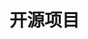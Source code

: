 <!--
 * @Author: your name
 * @Date: 2020-12-26 12:41:23
 * @LastEditTime: 2020-12-26 12:41:24
 * @LastEditors: Please set LastEditors
 * @Description: In User Settings Edit
 * @FilePath: \book.respi.website\docs\开源项目\README.md
-->
# 开源项目
